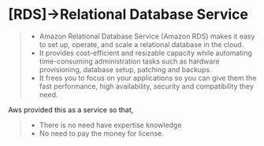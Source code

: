 # [RDS]->Relational Database Service
> + Amazon Relational Database Service (Amazon RDS) makes it easy to set up, operate, and scale a relational database in the cloud. 
> +  It provides cost-efficient and resizable capacity while automating time-consuming administration tasks such as hardware provisioning, database setup, patching and backups.
> + It frees you to focus on your applications so you can give them the fast performance, high availability, security and compatibility they need.


Aws provided  this as a service   so that,
> + There is no need have expertise knowledge
> + No need to pay the money for license.

